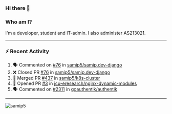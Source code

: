 ### Hi there 👋

### Who am I?
I'm a developer, student and IT-admin. I also administer AS213021.

---
### :zap: Recent Activity
<!--START_SECTION:activity-->
1. 🗣 Commented on [#76](https://github.com/samip5/samip.dev-django/issues/76) in [samip5/samip.dev-django](https://github.com/samip5/samip.dev-django)
2. ❌ Closed PR [#76](https://github.com/samip5/samip.dev-django/pull/76) in [samip5/samip.dev-django](https://github.com/samip5/samip.dev-django)
3. 🎉 Merged PR [#437](https://github.com/samip5/k8s-cluster/pull/437) in [samip5/k8s-cluster](https://github.com/samip5/k8s-cluster)
4. 💪 Opened PR [#3](https://github.com/jcu-eresearch/nginx-dynamic-modules/pull/3) in [jcu-eresearch/nginx-dynamic-modules](https://github.com/jcu-eresearch/nginx-dynamic-modules)
5. 🗣 Commented on [#2311](https://github.com/goauthentik/authentik/issues/2311) in [goauthentik/authentik](https://github.com/goauthentik/authentik)
<!--END_SECTION:activity-->
---

<img align="center" src="https://github-readme-stats.vercel.app/api?username=samip5&show_icons=true" alt="samip5" />
